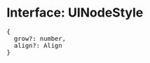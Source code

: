 # Interface: UINodeStyle

<pre>
{
  grow?: number,
  align?: <Ref to="../enums/align">Align</Ref>
}
</pre>
